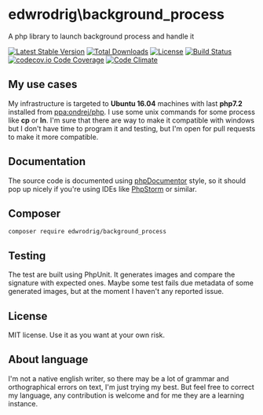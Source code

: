 edwrodrig\background_process
========
A php library to launch background process and handle it

[![Latest Stable Version](https://poser.pugx.org/edwrodrig/background_process/v/stable)](https://packagist.org/packages/edwrodrig/background_process)
[![Total Downloads](https://poser.pugx.org/edwrodrig/background_process/downloads)](https://packagist.org/packages/edwrodrig/background_process)
[![License](https://poser.pugx.org/edwrodrig/background_process/license)](https://packagist.org/packages/edwrodrig/background_process)
[![Build Status](https://travis-ci.org/edwrodrig/background_process.svg?branch=master)](https://travis-ci.org/edwrodrig/background_process)
[![codecov.io Code Coverage](https://codecov.io/gh/edwrodrig/background_process/branch/master/graph/badge.svg)](https://codecov.io/github/edwrodrig/background_process?branch=master)
[![Code Climate](https://codeclimate.com/github/edwrodrig/background_process/badges/gpa.svg)](https://codeclimate.com/github/edwrodrig/background_process)

## My use cases

My infrastructure is targeted to __Ubuntu 16.04__ machines with last __php7.2__ installed from [ppa:ondrej/php](https://launchpad.net/~ondrej/+archive/ubuntu/php).
I use some unix commands for some process like __cp__ or __ln__.
I'm sure that there are way to make it compatible with windows but I don't have time to program it and testing,
but I'm open for pull requests to make it more compatible.

## Documentation
The source code is documented using [phpDocumentor](http://docs.phpdoc.org/references/phpdoc/basic-syntax.html) style,
so it should pop up nicely if you're using IDEs like [PhpStorm](https://www.jetbrains.com/phpstorm) or similar.

## Composer
```
composer require edwrodrig/background_process
```

## Testing
The test are built using PhpUnit. It generates images and compare the signature with expected ones. Maybe some test fails due metadata of some generated images, but at the moment I haven't any reported issue.

## License
MIT license. Use it as you want at your own risk.

## About language
I'm not a native english writer, so there may be a lot of grammar and orthographical errors on text, I'm just trying my best. But feel free to correct my language, any contribution is welcome and for me they are a learning instance.

